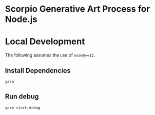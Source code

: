 # Scorpio Generative Art Process for Node.js

# Local Development

The following assumes the use of `node@>=12`.

## Install Dependencies

`yarn`

## Run debug

`yarn start:debug`

